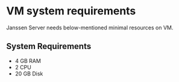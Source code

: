 # VM system requirements

Janssen Server needs below-mentioned minimal resources on VM.

## System Requirements
- 4 GB RAM
- 2 CPU
- 20 GB Disk
